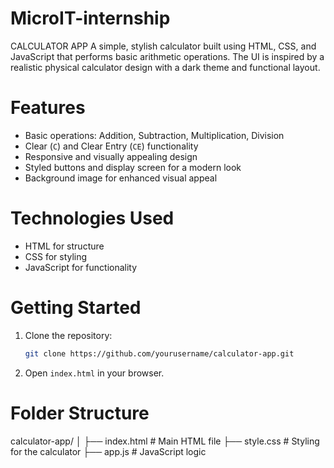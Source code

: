 # MicroIT-internship
CALCULATOR APP
A simple, stylish calculator built using HTML, CSS, and JavaScript that performs basic arithmetic operations. The UI is inspired by a realistic physical calculator design with a dark theme and functional layout.

# Features

* Basic operations: Addition, Subtraction, Multiplication, Division
* Clear (`C`) and Clear Entry (`CE`) functionality
* Responsive and visually appealing design
* Styled buttons and display screen for a modern look
* Background image for enhanced visual appeal

# Technologies Used

* HTML for structure
* CSS for styling 
* JavaScript for functionality

# Getting Started

1. Clone the repository:

   ```bash
   git clone https://github.com/yourusername/calculator-app.git
   ```
2. Open `index.html` in your browser.

# Folder Structure
calculator-app/
│
├── index.html       # Main HTML file
├── style.css        # Styling for the calculator
├── app.js           # JavaScript logic

